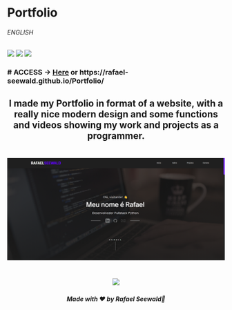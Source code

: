 # Portfolio <h6>ENGLISH</h6>
 
<img src="https://img.shields.io/badge/PYTHON%20-%20darkblue"></img>
<img src="https://img.shields.io/badge/WEBSITE%20-%20darkred"></img>
<img src="https://img.shields.io/badge/HTML&CSS%20-%20green"></img>

<h3># ACCESS -> <a href="https://rafael-seewald.github.io/Portfolio/" target="_blank"> Here</a> or https://rafael-seewald.github.io/Portfolio/</h3>

<h2 align="center">I made my Portfolio in format of a website, with a really nice modern design and some functions and videos showing my work and projects as a programmer.</h2>

<h1 align="center">
<img src="./Captura de tela 2024-09-25 180554.png/">
</h1>

<div align="center">
  <footer>
    <br>
    <a href="https://www.linkedin.com/in/rafael-vin%C3%ADcius-seewald-2341432b8/" target="_blank"><img src="https://img.shields.io/badge/LinkedIn-0077B5?style=for-the-badge&logo=linkedin&logoColor=white" target="_blank"></a>
    <h5> Made with ❤️ by Rafael Seewald👋</h5>
  </footer>
</div>
